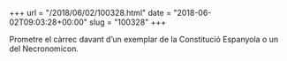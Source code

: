+++
url = "/2018/06/02/100328.html"
date = "2018-06-02T09:03:28+00:00"
slug = "100328"
+++

Prometre el càrrec davant d’un exemplar de la Constitució Espanyola o un del Necronomicon.

